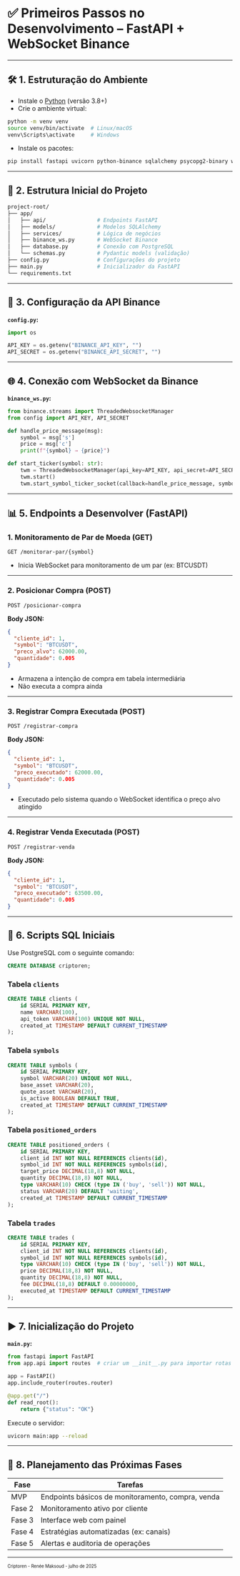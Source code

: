 # ✅ Primeiros Passos no Desenvolvimento – FastAPI + WebSocket Binance

---

## 🛠️ 1. Estruturação do Ambiente

- Instale o [Python](https://www.python.org/downloads/) (versão 3.8+)
- Crie o ambiente virtual:

```bash
python -m venv venv
source venv/bin/activate  # Linux/macOS
venv\Scripts\activate     # Windows
```

- Instale os pacotes:

```bash
pip install fastapi uvicorn python-binance sqlalchemy psycopg2-binary websockets
```

---

## 🧱 2. Estrutura Inicial do Projeto

```bash
project-root/
├── app/
│   ├── api/                # Endpoints FastAPI
│   ├── models/             # Modelos SQLAlchemy
│   ├── services/           # Lógica de negócios
│   ├── binance_ws.py       # WebSocket Binance
│   ├── database.py         # Conexão com PostgreSQL
│   └── schemas.py          # Pydantic models (validação)
├── config.py               # Configurações do projeto
├── main.py                 # Inicializador da FastAPI
└── requirements.txt
```

---

## 🔑 3. Configuração da API Binance

**`config.py`:**

```python
import os

API_KEY = os.getenv("BINANCE_API_KEY", "")
API_SECRET = os.getenv("BINANCE_API_SECRET", "")
```

---

## 🌐 4. Conexão com WebSocket da Binance

**`binance_ws.py`:**

```python
from binance.streams import ThreadedWebsocketManager
from config import API_KEY, API_SECRET

def handle_price_message(msg):
    symbol = msg['s']
    price = msg['c']
    print(f"{symbol} → {price}")

def start_ticker(symbol: str):
    twm = ThreadedWebsocketManager(api_key=API_KEY, api_secret=API_SECRET)
    twm.start()
    twm.start_symbol_ticker_socket(callback=handle_price_message, symbol=symbol.lower())
```

---

## 📊 5. Endpoints a Desenvolver (FastAPI)

### 1. Monitoramento de Par de Moeda (GET)

```http
GET /monitorar-par/{symbol}
```

- Inicia WebSocket para monitoramento de um par (ex: BTCUSDT)

---

### 2. Posicionar Compra (POST)

```http
POST /posicionar-compra
```

**Body JSON:**

```json
{
  "cliente_id": 1,
  "symbol": "BTCUSDT",
  "preco_alvo": 62000.00,
  "quantidade": 0.005
}
```

- Armazena a intenção de compra em tabela intermediária
- Não executa a compra ainda

---

### 3. Registrar Compra Executada (POST)

```http
POST /registrar-compra
```

**Body JSON:**

```json
{
  "cliente_id": 1,
  "symbol": "BTCUSDT",
  "preco_executado": 62000.00,
  "quantidade": 0.005
}
```

- Executado pelo sistema quando o WebSocket identifica o preço alvo atingido

---

### 4. Registrar Venda Executada (POST)

```http
POST /registrar-venda
```

**Body JSON:**

```json
{
  "cliente_id": 1,
  "symbol": "BTCUSDT",
  "preco_executado": 63500.00,
  "quantidade": 0.005
}
```

---

## 🧩 6. Scripts SQL Iniciais

Use PostgreSQL com o seguinte comando:

```sql
CREATE DATABASE criptoren;
```

### Tabela `clients`

```sql
CREATE TABLE clients (
    id SERIAL PRIMARY KEY,
    name VARCHAR(100),
    api_token VARCHAR(100) UNIQUE NOT NULL,
    created_at TIMESTAMP DEFAULT CURRENT_TIMESTAMP
);
```

### Tabela `symbols`

```sql
CREATE TABLE symbols (
    id SERIAL PRIMARY KEY,
    symbol VARCHAR(20) UNIQUE NOT NULL,
    base_asset VARCHAR(20),
    quote_asset VARCHAR(20),
    is_active BOOLEAN DEFAULT TRUE,
    created_at TIMESTAMP DEFAULT CURRENT_TIMESTAMP
);
```

### Tabela `positioned_orders`

```sql
CREATE TABLE positioned_orders (
    id SERIAL PRIMARY KEY,
    client_id INT NOT NULL REFERENCES clients(id),
    symbol_id INT NOT NULL REFERENCES symbols(id),
    target_price DECIMAL(18,8) NOT NULL,
    quantity DECIMAL(18,8) NOT NULL,
    type VARCHAR(10) CHECK (type IN ('buy', 'sell')) NOT NULL,
    status VARCHAR(20) DEFAULT 'waiting',
    created_at TIMESTAMP DEFAULT CURRENT_TIMESTAMP
);
```

### Tabela `trades`

```sql
CREATE TABLE trades (
    id SERIAL PRIMARY KEY,
    client_id INT NOT NULL REFERENCES clients(id),
    symbol_id INT NOT NULL REFERENCES symbols(id),
    type VARCHAR(10) CHECK (type IN ('buy', 'sell')) NOT NULL,
    price DECIMAL(18,8) NOT NULL,
    quantity DECIMAL(18,8) NOT NULL,
    fee DECIMAL(18,8) DEFAULT 0.00000000,
    executed_at TIMESTAMP DEFAULT CURRENT_TIMESTAMP
);
```

---

## ▶️ 7. Inicialização do Projeto

**`main.py`:**

```python
from fastapi import FastAPI
from app.api import routes  # criar um __init__.py para importar rotas

app = FastAPI()
app.include_router(routes.router)

@app.get("/")
def read_root():
    return {"status": "OK"}
```

Execute o servidor:

```bash
uvicorn main:app --reload
```

---

## 📆 8. Planejamento das Próximas Fases

|Fase|Tarefas|
|---|---|
|MVP|Endpoints básicos de monitoramento, compra, venda|
|Fase 2|Monitoramento ativo por cliente|
|Fase 3|Interface web com painel|
|Fase 4|Estratégias automatizadas (ex: canais)|
|Fase 5|Alertas e auditoria de operações|

---


<sup><sub>
Criptoren - Renée Maksoud - julho de 2025
</sub></sup>

